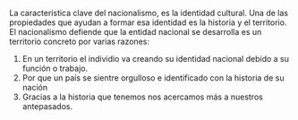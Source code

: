 La característica  clave del nacionalismo, es la identidad cultural. Una de las propiedades que ayudan a formar esa identidad es la historia y el territorio.
El nacionalismo defiende que la entidad nacional se desarrolla es un territorio concreto por varias razones:
1. En un territorio el individio va creando su identidad nacional debido a su función o trabajo.
2. Por que un país se sientre orgulloso e identificado con la historia de su nación
3. Gracias a la historia que tenemos nos acercamos más a nuestros antepasados.
